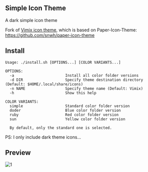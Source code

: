 ## Simple Icon Theme

A dark simple icon theme

Fork of [Vimix icon theme](https://github.com/vinceliuice/Vimix-icon-theme), which is based on Paper-Icon-Theme: https://github.com/snwh/paper-icon-theme

## Install
```
Usage: ./install.sh [OPTIONS...] [COLOR VARIANTS...]

OPTIONS:
  -a                       Install all color folder versions
  -d DIR                   Specify theme destination directory (Default: $HOME/.local/share/icons)
  -n NAME                  Specify theme name (Default: Vimix)
  -h                       Show this help

COLOR VARIANTS:
  simple                   Standard color folder version
  doder                    Blue color folder version
  ruby                     Red color folder version
  sun                      Yellow color folder version

  By default, only the standard one is selected.
```

PS: I only include dark theme icons...

## Preview
![1](../master/Preview.png)
